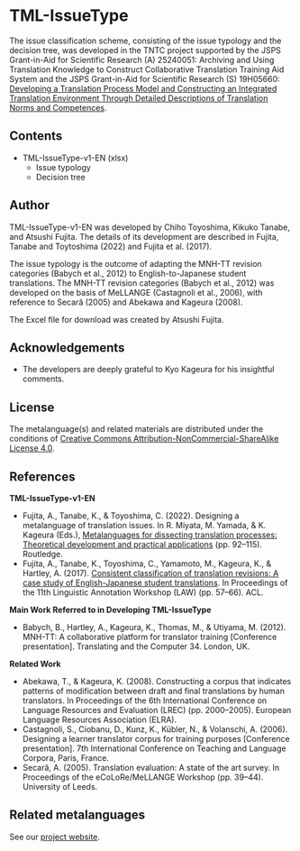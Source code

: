 # TML-IssueType

The issue classification scheme, consisting of the issue typology and the decision tree, was developed in the TNTC project supported by the JSPS Grant-in-Aid for Scientific Research (A) 25240051: Archiving and Using Translation Knowledge to Construct Collaborative Translation Training Aid System and the JSPS Grant-in-Aid for Scientific Research (S) 19H05660: [Developing a Translation Process Model and Constructing an Integrated Translation Environment Through Detailed Descriptions of Translation Norms and Competences](https://tntc.p.u-tokyo.ac.jp/en/).

## Contents

* TML-IssueType-v1-EN (xlsx)
    * Issue typology
    * Decision tree

## Author

TML-IssueType-v1-EN was developed by Chiho Toyoshima, Kikuko Tanabe, and Atsushi Fujita. The details of its development are described in Fujita, Tanabe and Toytoshima (2022) and Fujita et al. (2017).

The issue typology is the outcome of adapting the MNH-TT revision categories (Babych et al., 2012) to English-to-Japanese student translations. The MNH-TT revision categories (Babych et al., 2012) was developed on the basis of MeLLANGE (Castagnoli et al., 2006), with reference to Secară (2005) and Abekawa and Kageura (2008).

The Excel file for download was created by Atsushi Fujita.

## Acknowledgements

* The developers are deeply grateful to Kyo Kageura for his insightful comments.

## License

The metalanguage(s) and related materials are distributed under the conditions of [Creative Commons Attribution-NonCommercial-ShareAlike License 4.0](https://creativecommons.org/licenses/by-nc-sa/4.0/).

## References

**TML-IssueType-v1-EN**

* Fujita, A., Tanabe, K., & Toyoshima, C. (2022). Designing a metalanguage of translation issues. In R. Miyata, M. Yamada, & K. Kageura (Eds.), [Metalanguages for dissecting translation processes: Theoretical development and practical applications](https://doi.org/10.4324/9781003250852) (pp. 92–115). Routledge.
* Fujita, A., Tanabe, K., Toyoshima, C., Yamamoto, M., Kageura, K., & Hartley, A. (2017). [Consistent classification of translation revisions: A case study of English-Japanese student translations](https://aclanthology.org/W17-0807/). In Proceedings of the 11th Linguistic Annotation Workshop (LAW) (pp. 57–66). ACL.

**Main Work Referred to in Developing TML-IssueType**

* Babych, B., Hartley, A., Kageura, K., Thomas, M., & Utiyama, M. (2012). MNH-TT: A collaborative platform for translator training [Conference presentation]. Translating and the Computer 34. London, UK.

**Related Work**

* Abekawa, T., & Kageura, K. (2008). Constructing a corpus that indicates patterns of modification between draft and final translations by human translators. In Proceedings of the 6th International Conference on Language Resources and Evaluation (LREC) (pp. 2000–2005). European Language Resources Association (ELRA).
* Castagnoli, S., Ciobanu, D., Kunz, K., Kübler, N., & Volanschi, A. (2006). Designing a learner translator corpus for training purposes [Conference presentation]. 7th International Conference on Teaching and Language Corpora, Paris, France.
* Secară, A. (2005). Translation evaluation: A state of the art survey. In Proceedings of the eCoLoRe/MeLLANGE Workshop (pp. 39–44). University of Leeds.

## Related metalanguages

See our [project website](https://tntc-project.github.io/).

